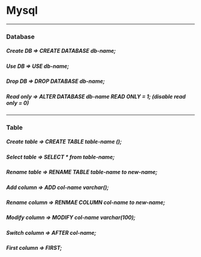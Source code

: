 # Mysql

-----------

### Database

##### Create DB => CREATE DATABASE db-name;
##### Use DB => USE db-name;
##### Drop DB => DROP DATABASE db-name;
##### Read only => ALTER DATABASE db-name READ ONLY = 1; (disable read only = 0)
    
-----------

### Table

##### Create table => CREATE TABLE table-name ();
##### Select table => SELECT * from table-name;
##### Rename table => RENAME TABLE table-name to new-name;
##### Add column => ADD col-name varchar();
##### Rename column => RENMAE COLUMN col-name to new-name;
##### Modify column => MODIFY col-name varchar(100);
##### Switch column => AFTER col-name;
##### First column => FIRST;

